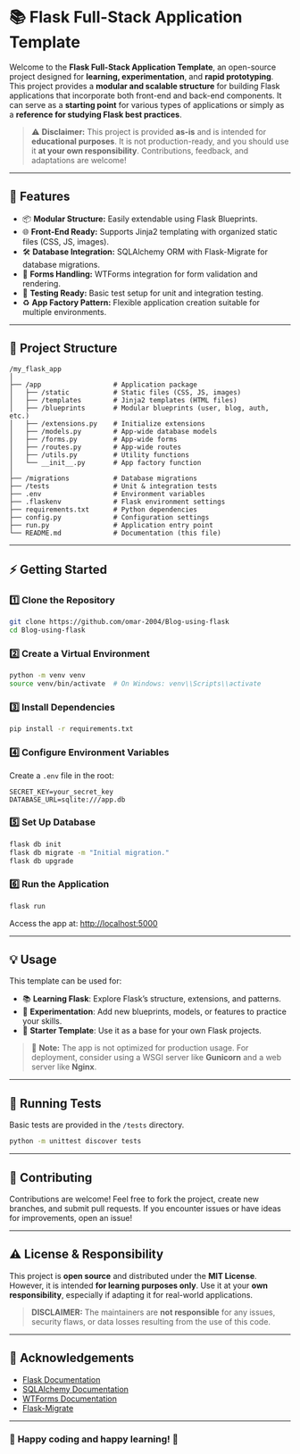 # 📚 Flask Full-Stack Application Template

Welcome to the **Flask Full-Stack Application Template**, an open-source project designed for **learning, experimentation**, and **rapid prototyping**. This project provides a **modular and scalable structure** for building Flask applications that incorporate both front-end and back-end components. It can serve as a **starting point** for various types of applications or simply as a **reference for studying Flask best practices**.

> ⚠️ **Disclaimer:** This project is provided **as-is** and is intended for **educational purposes**. It is not production-ready, and you should use it **at your own responsibility**. Contributions, feedback, and adaptations are welcome!

---

## 🚀 **Features**

- 📦 **Modular Structure:** Easily extendable using Flask Blueprints.
- 🌐 **Front-End Ready:** Supports Jinja2 templating with organized static files (CSS, JS, images).
- 🛠️ **Database Integration:** SQLAlchemy ORM with Flask-Migrate for database migrations.
- 📝 **Forms Handling:** WTForms integration for form validation and rendering.
- 🧪 **Testing Ready:** Basic test setup for unit and integration testing.
- ♻️ **App Factory Pattern:** Flexible application creation suitable for multiple environments.

---

## 📂 **Project Structure**

```
/my_flask_app
│
├── /app                  # Application package
│   ├── /static           # Static files (CSS, JS, images)
│   ├── /templates        # Jinja2 templates (HTML files)
│   ├── /blueprints       # Modular blueprints (user, blog, auth, etc.)
│   ├── /extensions.py    # Initialize extensions
│   ├── /models.py        # App-wide database models
│   ├── /forms.py         # App-wide forms
│   ├── /routes.py        # App-wide routes
│   ├── /utils.py         # Utility functions
│   └── __init__.py       # App factory function
│
├── /migrations           # Database migrations
├── /tests                # Unit & integration tests
├── .env                  # Environment variables
├── .flaskenv             # Flask environment settings
├── requirements.txt      # Python dependencies
├── config.py             # Configuration settings
├── run.py                # Application entry point
└── README.md             # Documentation (this file)
```

---

## ⚡ **Getting Started**

### 1️⃣ **Clone the Repository**

```bash
git clone https://github.com/omar-2004/Blog-using-flask
cd Blog-using-flask
```

### 2️⃣ **Create a Virtual Environment**

```bash
python -m venv venv
source venv/bin/activate  # On Windows: venv\\Scripts\\activate

```

### 3️⃣ **Install Dependencies**

```bash
pip install -r requirements.txt
```

### 4️⃣ **Configure Environment Variables**

Create a `.env` file in the root:

```plaintext
SECRET_KEY=your_secret_key
DATABASE_URL=sqlite:///app.db
```

### 5️⃣ **Set Up Database**

```bash
flask db init
flask db migrate -m "Initial migration."
flask db upgrade
```

### 6️⃣ **Run the Application**

```bash
flask run
```

Access the app at: [http://localhost:5000](http://localhost:5000)

---

## 💡 **Usage**

This template can be used for:

- 📚 **Learning Flask**: Explore Flask’s structure, extensions, and patterns.
- 🧪 **Experimentation**: Add new blueprints, models, or features to practice your skills.
- 🚀 **Starter Template**: Use it as a base for your own Flask projects.

> 💬 **Note:** The app is not optimized for production usage. For deployment, consider using a WSGI server like **Gunicorn** and a web server like **Nginx**.

---

## 🧪 **Running Tests**

Basic tests are provided in the `/tests` directory.

```bash
python -m unittest discover tests
```

---

## 🌟 **Contributing**

Contributions are welcome! Feel free to fork the project, create new branches, and submit pull requests. If you encounter issues or have ideas for improvements, open an issue!

---

## ⚠️ **License & Responsibility**

This project is **open source** and distributed under the **MIT License**. However, it is intended **for learning purposes only**. Use it at your **own responsibility**, especially if adapting it for real-world applications.

> **DISCLAIMER:** The maintainers are **not responsible** for any issues, security flaws, or data losses resulting from the use of this code.

---

## 🙌 **Acknowledgements**

- [Flask Documentation](https://flask.palletsprojects.com/)
- [SQLAlchemy Documentation](https://docs.sqlalchemy.org/)
- [WTForms Documentation](https://wtforms.readthedocs.io/)
- [Flask-Migrate](https://flask-migrate.readthedocs.io/)

---

### 🎉 **Happy coding and happy learning!** 🚀
